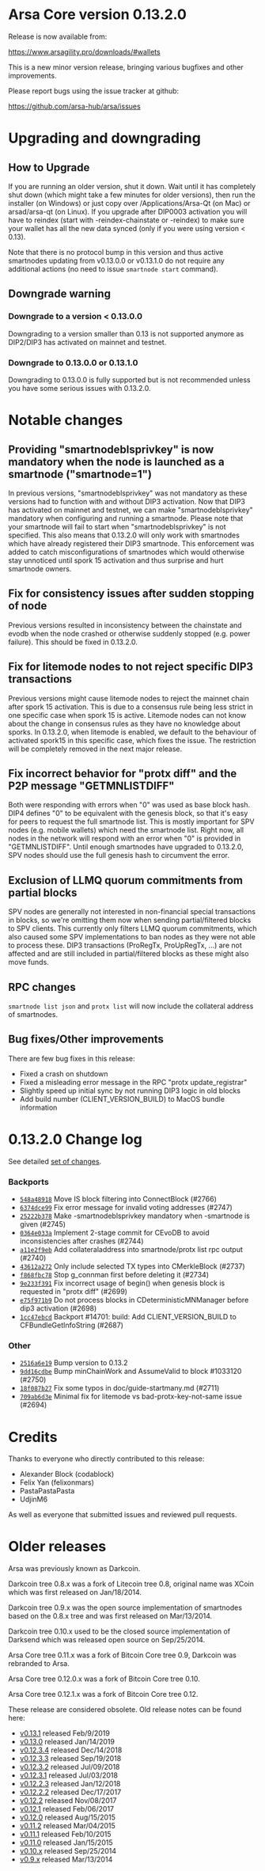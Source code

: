 Arsa Core version 0.13.2.0
==========================

Release is now available from:

  <https://www.arsagility.pro/downloads/#wallets>

This is a new minor version release, bringing various bugfixes and other improvements.

Please report bugs using the issue tracker at github:

  <https://github.com/arsa-hub/arsa/issues>


Upgrading and downgrading
=========================

How to Upgrade
--------------

If you are running an older version, shut it down. Wait until it has completely
shut down (which might take a few minutes for older versions), then run the
installer (on Windows) or just copy over /Applications/Arsa-Qt (on Mac) or
arsad/arsa-qt (on Linux). If you upgrade after DIP0003 activation you will
have to reindex (start with -reindex-chainstate or -reindex) to make sure
your wallet has all the new data synced (only if you were using version < 0.13).

Note that there is no protocol bump in this version and thus active smartnodes
updating from v0.13.0.0 or v0.13.1.0 do not require any additional actions (no need to issue
`smartnode start` command).

Downgrade warning
-----------------

### Downgrade to a version < 0.13.0.0

Downgrading to a version smaller than 0.13 is not supported anymore as DIP2/DIP3 has activated
on mainnet and testnet.

### Downgrade to 0.13.0.0 or 0.13.1.0

Downgrading to 0.13.0.0 is fully supported but is not recommended unless you have some serious issues with 0.13.2.0.

Notable changes
===============

Providing "smartnodeblsprivkey" is now mandatory when the node is launched as a smartnode ("smartnode=1")
------------------------------------------------------------------------
In previous versions, "smartnodeblsprivkey" was not mandatory as these versions had to function with and without DIP3
activation. Now that DIP3 has activated on mainnet and testnet, we can make "smartnodeblsprivkey" mandatory when
configuring and running a smartnode. Please note that your smartnode will fail to start when "smartnodeblsprivkey"
is not specified. This also means that 0.13.2.0 will only work with smartnodes which have already registered their
DIP3 smartnode. This enforcement was added to catch misconfigurations of smartnodes which would otherwise stay
unnoticed until spork 15 activation and thus surprise and hurt smartnode owners.

Fix for consistency issues after sudden stopping of node
--------------------------------------------------------
Previous versions resulted in inconsistency between the chainstate and evodb when the node crashed or otherwise suddenly
stopped (e.g. power failure). This should be fixed in 0.13.2.0. 

Fix for litemode nodes to not reject specific DIP3 transactions
---------------------------------------------------------------
Previous versions might cause litemode nodes to reject the mainnet chain after spork 15 activation. This is due to a
consensus rule being less strict in one specific case when spork 15 is active. Litemode nodes can not know about the
change in consensus rules as they have no knowledge about sporks. In 0.13.2.0, when litemode is enabled, we default to the
behaviour of activated spork15 in this specific case, which fixes the issue. The restriction will be completely removed
in the next major release.

Fix incorrect behavior for "protx diff" and the P2P message "GETMNLISTDIFF"
---------------------------------------------------------------------------
Both were responding with errors when "0" was used as base block hash. DIP4 defines "0" to be equivalent with the
genesis block, so that it's easy for peers to request the full smartnode list.
This is mostly important for SPV nodes (e.g. mobile wallets) which need the smartnode list. Right now, all nodes in
the network will respond with an error when "0" is provided in  "GETMNLISTDIFF". Until enough smartnodes have upgraded
to 0.13.2.0, SPV nodes should use the full genesis hash to circumvent the error.

Exclusion of LLMQ quorum commitments from partial blocks
--------------------------------------------------------
SPV nodes are generally not interested in non-financial special transactions in blocks, so we're omitting them now when
sending partial/filtered blocks to SPV clients. This currently only filters LLMQ quorum commitments, which also caused
some SPV implementations to ban nodes as they were not able to process these. DIP3 transactions (ProRegTx, ProUpRegTx, ...)
are not affected and are still included in partial/filtered blocks as these might also move funds. 

RPC changes
-----------
`smartnode list json` and `protx list` will now include the collateral address of smartnodes.

Bug fixes/Other improvements
----------------------------
There are few bug fixes in this release:
- Fixed a crash on shutdown
- Fixed a misleading error message in the RPC "protx update_registrar"  
- Slightly speed up initial sync by not running DIP3 logic in old blocks
- Add build number (CLIENT_VERSION_BUILD) to MacOS bundle information 

 0.13.2.0 Change log
===================

See detailed [set of changes](https://github.com/arsa-hub/arsa/compare/v0.13.1.0...arsa:v0.13.2.0).

### Backports

- [`548a48918`](https://github.com/arsa-hub/arsa/commit/548a48918) Move IS block filtering into ConnectBlock (#2766)
- [`6374dce99`](https://github.com/arsa-hub/arsa/commit/6374dce99) Fix error message for invalid voting addresses (#2747)
- [`25222b378`](https://github.com/arsa-hub/arsa/commit/25222b378) Make -smartnodeblsprivkey mandatory when -smartnode is given (#2745)
- [`0364e033a`](https://github.com/arsa-hub/arsa/commit/0364e033a) Implement 2-stage commit for CEvoDB to avoid inconsistencies after crashes (#2744)
- [`a11e2f9eb`](https://github.com/arsa-hub/arsa/commit/a11e2f9eb) Add collateraladdress into smartnode/protx list rpc output (#2740)
- [`43612a272`](https://github.com/arsa-hub/arsa/commit/43612a272) Only include selected TX types into CMerkleBlock (#2737)
- [`f868fbc78`](https://github.com/arsa-hub/arsa/commit/f868fbc78) Stop g_connman first before deleting it (#2734)
- [`9e233f391`](https://github.com/arsa-hub/arsa/commit/9e233f391) Fix incorrect usage of begin() when genesis block is requested in "protx diff" (#2699)
- [`e75f971b9`](https://github.com/arsa-hub/arsa/commit/e75f971b9) Do not process blocks in CDeterministicMNManager before dip3 activation (#2698)
- [`1cc47ebcd`](https://github.com/arsa-hub/arsa/commit/1cc47ebcd) Backport #14701: build: Add CLIENT_VERSION_BUILD to CFBundleGetInfoString (#2687)

### Other

- [`2516a6e19`](https://github.com/arsa-hub/arsa/commit/2516a6e19) Bump version to 0.13.2
- [`9dd16cdbe`](https://github.com/arsa-hub/arsa/commit/9dd16cdbe) Bump minChainWork and AssumeValid to block #1033120 (#2750)
- [`18f087b27`](https://github.com/arsa-hub/arsa/commit/18f087b27) Fix some typos in doc/guide-startmany.md (#2711)
- [`709ab6d3e`](https://github.com/arsa-hub/arsa/commit/709ab6d3e) Minimal fix for litemode vs bad-protx-key-not-same issue (#2694)

Credits
=======

Thanks to everyone who directly contributed to this release:

- Alexander Block (codablock)
- Felix Yan (felixonmars)
- PastaPastaPasta
- UdjinM6

As well as everyone that submitted issues and reviewed pull requests.

Older releases
==============

Arsa was previously known as Darkcoin.

Darkcoin tree 0.8.x was a fork of Litecoin tree 0.8, original name was XCoin
which was first released on Jan/18/2014.

Darkcoin tree 0.9.x was the open source implementation of smartnodes based on
the 0.8.x tree and was first released on Mar/13/2014.

Darkcoin tree 0.10.x used to be the closed source implementation of Darksend
which was released open source on Sep/25/2014.

Arsa Core tree 0.11.x was a fork of Bitcoin Core tree 0.9,
Darkcoin was rebranded to Arsa.

Arsa Core tree 0.12.0.x was a fork of Bitcoin Core tree 0.10.

Arsa Core tree 0.12.1.x was a fork of Bitcoin Core tree 0.12.

These release are considered obsolete. Old release notes can be found here:

- [v0.13.1](https://github.com/arsa-hub/arsa/blob/master/doc/release-notes/arsa/release-notes-0.13.1.md) released Feb/9/2019
- [v0.13.0](https://github.com/arsa-hub/arsa/blob/master/doc/release-notes/arsa/release-notes-0.13.0.md) released Jan/14/2019
- [v0.12.3.4](https://github.com/arsa-hub/arsa/blob/master/doc/release-notes/arsa/release-notes-0.12.3.4.md) released Dec/14/2018
- [v0.12.3.3](https://github.com/arsa-hub/arsa/blob/master/doc/release-notes/arsa/release-notes-0.12.3.3.md) released Sep/19/2018
- [v0.12.3.2](https://github.com/arsa-hub/arsa/blob/master/doc/release-notes/arsa/release-notes-0.12.3.2.md) released Jul/09/2018
- [v0.12.3.1](https://github.com/arsa-hub/arsa/blob/master/doc/release-notes/arsa/release-notes-0.12.3.1.md) released Jul/03/2018
- [v0.12.2.3](https://github.com/arsa-hub/arsa/blob/master/doc/release-notes/arsa/release-notes-0.12.2.3.md) released Jan/12/2018
- [v0.12.2.2](https://github.com/arsa-hub/arsa/blob/master/doc/release-notes/arsa/release-notes-0.12.2.2.md) released Dec/17/2017
- [v0.12.2](https://github.com/arsa-hub/arsa/blob/master/doc/release-notes/arsa/release-notes-0.12.2.md) released Nov/08/2017
- [v0.12.1](https://github.com/arsa-hub/arsa/blob/master/doc/release-notes/arsa/release-notes-0.12.1.md) released Feb/06/2017
- [v0.12.0](https://github.com/arsa-hub/arsa/blob/master/doc/release-notes/arsa/release-notes-0.12.0.md) released Aug/15/2015
- [v0.11.2](https://github.com/arsa-hub/arsa/blob/master/doc/release-notes/arsa/release-notes-0.11.2.md) released Mar/04/2015
- [v0.11.1](https://github.com/arsa-hub/arsa/blob/master/doc/release-notes/arsa/release-notes-0.11.1.md) released Feb/10/2015
- [v0.11.0](https://github.com/arsa-hub/arsa/blob/master/doc/release-notes/arsa/release-notes-0.11.0.md) released Jan/15/2015
- [v0.10.x](https://github.com/arsa-hub/arsa/blob/master/doc/release-notes/arsa/release-notes-0.10.0.md) released Sep/25/2014
- [v0.9.x](https://github.com/arsa-hub/arsa/blob/master/doc/release-notes/arsa/release-notes-0.9.0.md) released Mar/13/2014

